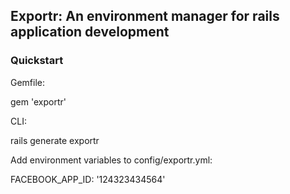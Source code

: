 ## Exportr: An environment manager for rails application development

### Quickstart

Gemfile:

gem 'exportr'

CLI:

rails generate exportr

Add environment variables to config/exportr.yml:

FACEBOOK_APP_ID: '124323434564'